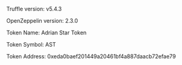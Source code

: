 Truffle version: v5.4.3

OpenZeppelin version: 2.3.0

Token Name: Adrian Star Token

Token Symbol: AST

Token Address: 0xeda0baef201449a20461bf4a887daacb72efae79
